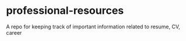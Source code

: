 # professional-resources
A repo for keeping track of important information related to resume, CV, career
